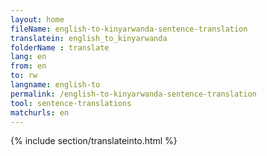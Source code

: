```yaml
---
layout: home
fileName: english-to-kinyarwanda-sentence-translation
translatein: english_to_kinyarwanda
folderName : translate
lang: en
from: en
to: rw
langname: english-to
permalink: /english-to-kinyarwanda-sentence-translation
tool: sentence-translations
matchurls: en
---
```

{% include section/translateinto.html %}
